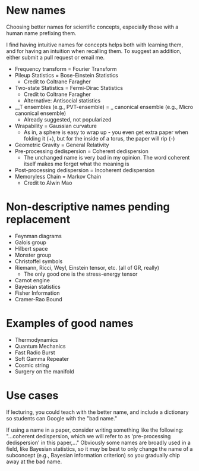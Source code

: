# New names
Choosing better names for scientific concepts, especially those with a human name prefixing them.

I find having intuitive names for concepts helps both with learning them, and for having an intuition when recalling them. To suggest an addition, either submit a pull request or email me.

- Frequency transform = Fourier Transform
- Pileup Statistics = Bose-Einstein Statistics
    - Credit to Coltrane Faragher
- Two-state Statistics = Fermi-Dirac Statistics
    - Credit to Coltrane Faragher
    - Alternative: Antisocial statistics
- \_\_T ensembles (e.g., PVT-ensemble) = \_ canonical ensemble (e.g., Micro canonical ensemble)
    - Already suggested, not popularized
- Wrapability = Gaussian curvature
    - As in, a sphere is easy to wrap up - you even get extra paper when folding it (+), but for the inside of a torus, the paper will rip (-)
- Geometric Gravity = General Relativity
- Pre-processing dedispersion = Coherent dedispersion
    - The unchanged name is very bad in my opinion. The word coherent itself makes me forget what the meaning is
- Post-processing dedispersion = Incoherent dedispersion
- Memoryless Chain = Markov Chain
    - Credit to Alwin Mao

# Non-descriptive names pending replacement

- Feynman diagrams
- Galois group
- Hilbert space
- Monster group
- Christoffel symbols
- Riemann, Ricci, Weyl, Einstein tensor, etc. (all of GR, really)
    - The only good one is the stress-energy tensor
- Carnot engine
- Bayesian statistics
- Fisher Information
- Cramer-Rao Bound

# Examples of good names

- Thermodynamics
- Quantum Mechanics
- Fast Radio Burst
- Soft Gamma Repeater
- Cosmic string
- Surgery on the manifold

# Use cases

If lecturing, you could teach with the better name, and include a dictionary so students can Google with the "bad name."

If using a name in a paper, consider writing something like the following: "...coherent dedispersion, which we will refer to as 'pre-processing dedispersion' in this paper,..." Obviously some names are broadly used in a field, like Bayesian statistics, so it may be best to only change the name of a subconcept (e.g., Bayesian information criterion) so you gradually chip away at the bad name.
